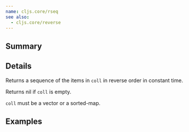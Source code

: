 ```yaml
---
name: cljs.core/rseq
see also:
  - cljs.core/reverse
---
```


## Summary

## Details

Returns a sequence of the items in `coll` in reverse order in constant time.

Returns nil if `coll` is empty.

`coll` must be a vector or a sorted-map.

## Examples
